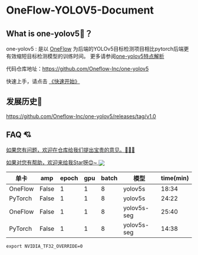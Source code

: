 # OneFlow-YOLOV5-Document

##  What is one-yolov5🤔️？
one-yolov5 : 是以 [OneFlow](https://github.com/Oneflow-Inc/oneflow) 为后端的YOLOv5目标检测项目相比pytorch后端更有效缩短目标检测模型的训练时间。
更多请参阅[one-yolov5特点解析](https://start.oneflow.org/oneflow-yolo-doc/tutorials/00_chapter/overview.html)

 代码仓库地址：<a href="https://github.com/Oneflow-Inc/one-yolov5">https://github.com/Oneflow-Inc/one-yolov5</a>

快速上手，请点击 [《快速开始》](https://start.oneflow.org/oneflow-yolo-doc/tutorials/03_chapter/quick_start.html)
## 发展历史🚀

 <a href="https://github.com/Oneflow-Inc/one-yolov5/releases/tag/v1.0" target="blank" > https://github.com/Oneflow-Inc/one-yolov5/releases/tag/v1.0 </a>



## FAQ 💘
<a href="https://github.com/Oneflow-Inc/one-yolov5/issues/new"  target="blank"  >如果您有问题，欢迎在仓库给我们提出宝贵的意见。🌟🌟🌟</a>

<a href="https://github.com/Oneflow-Inc/one-yolov5" target="blank" >
如果对您有帮助，欢迎来给我Star呀😊~  
<img src="https://oneflow-static.oss-cn-beijing.aliyuncs.com/one-yolo/document/concluding_remarks.gif" align="center">
</a>



| 单卡    | amp   | epoch | gpu | batch | 模型              | time(min) |
| ------- | ----- | ----- | --- | ----- | ----------------- | --------- |
| OneFlow | False | 1     | 1   | 8     | yolov5s           | 18:34     |
| PyTorch | False | 1     | 1   | 8     | yolov5s           | 24:22     |
| OneFlow | False | 1     | 1   | 8     | yolov5s-seg       | 25:40     |
| PyTorch | False | 1     | 1   | 8     | yolov5s-seg       | 14:38     |

`export NVIDIA_TF32_OVERRIDE=0` 


